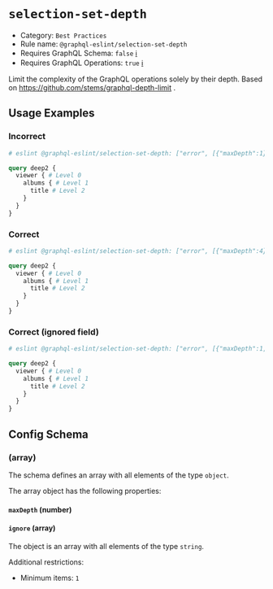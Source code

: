 # `selection-set-depth`

- Category: `Best Practices`
- Rule name: `@graphql-eslint/selection-set-depth`
- Requires GraphQL Schema: `false` [ℹ️](../../README.md#extended-linting-rules-with-graphql-schema)
- Requires GraphQL Operations: `true` [ℹ️](../../README.md#extended-linting-rules-with-siblings-operations)

Limit the complexity of the GraphQL operations solely by their depth. Based on https://github.com/stems/graphql-depth-limit .

## Usage Examples

### Incorrect

```graphql
# eslint @graphql-eslint/selection-set-depth: ["error", [{"maxDepth":1}]]

query deep2 {
  viewer { # Level 0
    albums { # Level 1
      title # Level 2
    }
  }
}
```

### Correct

```graphql
# eslint @graphql-eslint/selection-set-depth: ["error", [{"maxDepth":4}]]

query deep2 {
  viewer { # Level 0
    albums { # Level 1
      title # Level 2
    }
  }
}
```

### Correct (ignored field)

```graphql
# eslint @graphql-eslint/selection-set-depth: ["error", [{"maxDepth":1,"ignore":["albums"]}]]

query deep2 {
  viewer { # Level 0
    albums { # Level 1
      title # Level 2
    }
  }
}
```

## Config Schema

### (array)

The schema defines an array with all elements of the type `object`.

The array object has the following properties:

#### `maxDepth` (number)

#### `ignore` (array)

The object is an array with all elements of the type `string`.

Additional restrictions:

* Minimum items: `1`